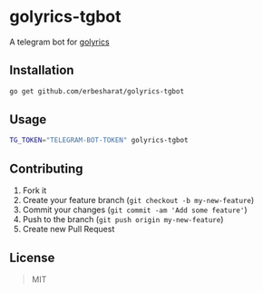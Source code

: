 # golyrics-tgbot
A telegram bot for [golyrics](https://github.com/mamal72/golyrics)

## Installation
```bash
go get github.com/erbesharat/golyrics-tgbot
```

## Usage
```bash
TG_TOKEN="TELEGRAM-BOT-TOKEN" golyrics-tgbot
```

## Contributing

1. Fork it
2. Create your feature branch (`git checkout -b my-new-feature`)
3. Commit your changes (`git commit -am 'Add some feature'`)
4. Push to the branch (`git push origin my-new-feature`)
5. Create new Pull Request

## License
> MIT